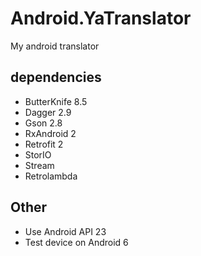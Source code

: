 # Android.YaTranslator
My android translator

dependencies
-----------------------------------

* ButterKnife 8.5
* Dagger 2.9
* Gson 2.8
* RxAndroid 2
* Retrofit 2
* StorIO
* Stream
* Retrolambda

Other
-----------------------------------
* Use Android API 23
* Test device on Android 6
